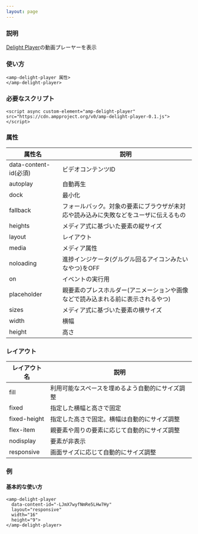 ```yaml
---
layout: page
---
```


### 説明

[Delight Player](https://delight-vr.com/)の動画プレーヤーを表示

### 使い方

    <amp-delight-player 属性>
    </amp-delight-player>

### 必要なスクリプト

    <script async custom-element="amp-delight-player" src="https://cdn.ampproject.org/v0/amp-delight-player-0.1.js"></script>

### 属性

| 属性名                | 説明                                                   |
|-----------------------|--------------------------------------------------------|
| data-content-id(必須) | ビデオコンテンツID                                             |
| autoplay              | 自動再生                                               |
| dock                  | 最小化                                                 |
| fallback              | フォールバック。対象の要素にブラウザが未対応や読み込みに失敗などをユーザに伝えるもの |
| heights               | メディア式に基づいた要素の縦サイズ                                 |
| layout                | レイアウト                                                  |
| media                 | メディア属性                                               |
| noloading             | 進捗インジケータ(グルグル回るアイコンみたいなやつ)をOFF                      |
| on                    | イベントの実行用                                            |
| placeholder           | 親要素のプレスホルダー(アニメーションや画像などで読み込まれる前に表示されるやつ)    |
| sizes                 | メディア式に基づいた要素の横サイズ                                 |
| width                 | 横幅                                                   |
| height                | 高さ                                                    |

### レイアウト

| レイアウト名      | 説明                               |
|--------------|----------------------------------|
| fill         | 利用可能なスペースを埋めるよう自動的にサイズ調整 |
| fixed        | 指定した横幅と高さで固定                |
| fixed-height | 指定した高さで固定。横幅は自動的にサイズ調整 |
| flex-item    | 親要素や周りの要素に応じて自動的にサイズ調整 |
| nodisplay    | 要素が非表示                        |
| responsive   | 画面サイズに応じて自動的にサイズ調整         |

### 例

#### 基本的な使い方

    <amp-delight-player
      data-content-id="-LJmX7wyfNmRe5LHw7Hy"
      layout="responsive"
      width="16"
      height="9">
    </amp-delight-player>
